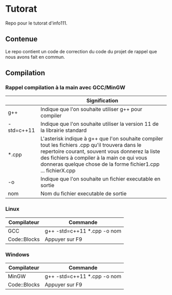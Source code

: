 # Tutorat
Repo pour le tutorat d'info111.

## Contenue
Le repo contient un code de correction du code du projet de rappel que nous avons fait en commun.

## Compilation
### **Rappel compilation à la main avec GCC/MinGW**
|   | Signification|
|---------------- | -------------|
| g++ | Indique que l'on souhaite utiliser g++ pour compiler |
| -std=c++11  | Indique que l'on souhaite utiliser la version 11 de la librairie standard |
| *.cpp | L'asterisk indique à g++ que l'on souhaite compiler tout les fichiers .cpp qu'il trouvera dans le repertoire courant, souvent vous donnerez la liste des fichiers à compiler à la main ce qui vous donneras quelque chose de la forme fichier1.cpp ... fichierX.cpp|
| -o | Indique que l'on souhaite un fichier executable en sortie |
| nom | Nom du fichier executable de sortie |

### **Linux**

|Compilateur | Commande|
|------------ | -------------|
| GCC | g++ -std=c++11 *.cpp -o nom |
| Code::Blocks | Appuyer sur F9|

### **Windows**

|Compilateur | Commande|
|------------ | -------------|
|MinGW | g++ -std=c++11 *.cpp -o nom |
|Code::Blocks | Appuyer sur F9|
